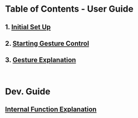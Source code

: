 # Table of Contents - User Guide

## 1. [Initial Set Up](installing.md)
## 2. [Starting Gesture Control](gesture_control.md)
## 3. [Gesture Explanation](gesture_ex.md)

<br/>

# Dev. Guide
## [Internal Function Explanation](dev_guide.md)